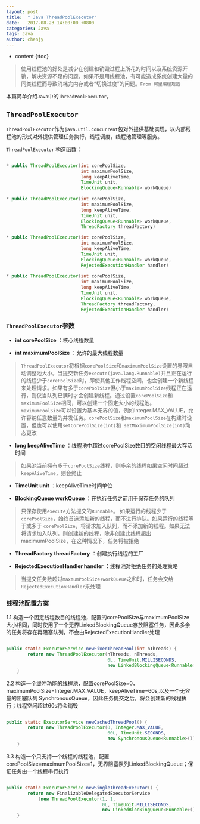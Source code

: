 ```yaml
---
layout: post
title:  " Java ThreadPoolExecutor"
date:   2017-08-23 14:00:00 +0800
categories: Java 
tags: Java 
author: chenjy
---
```




* content
{:toc}

> 使用线程池的好处是减少在创建和销毁过程上所花的时间以及系统资源开销，解决资源不足的问题。如果不是用线程池，有可能造成系统创建大量的同类线程而导致消耗完内存或者“切换过度”的问题。`From 阿里编程规范`

本篇简单介绍`Java`中的`ThreadPoolExecutor`。





## `ThreadPoolExecutor`

`ThreadPoolExecutor`作为`java.util.concurrent`包对外提供基础实现，以内部线程池的形式对外提供管理任务执行，线程调度，线程池管理等服务。



`ThreadPoolExecutor` 构造函数：

```java

* public ThreadPoolExecutor(int corePoolSize,
                            int maximumPoolSize,
                            long keepAliveTime,
                            TimeUnit unit,
                            BlockingQueue<Runnable> workQueue)
							
* public ThreadPoolExecutor(int corePoolSize,
                            int maximumPoolSize,
                            long keepAliveTime, 
                            TimeUnit unit, 
                            BlockingQueue<Runnable> workQueue, 
                            ThreadFactory threadFactory)

* public ThreadPoolExecutor(int corePoolSize,
                            int maximumPoolSize,
                            long keepAliveTime,
                            TimeUnit unit,
                            BlockingQueue<Runnable> workQueue,
                            RejectedExecutionHandler handler)
							
* public ThreadPoolExecutor(int corePoolSize, 
                            int maximumPoolSize, 
                            long keepAliveTime, 
                            TimeUnit unit, 
                            BlockingQueue<Runnable> workQueue, 
                            ThreadFactory threadFactory, 
                            RejectedExecutionHandler handler)

```

### `ThreadPoolExecutor`参数

* **int corePoolSize** ：核心线程数量

* **int maximumPoolSize** ：允许的最大线程数量 

>`ThreadPoolExecutor`将根据`corePoolSize`和`maximumPoolSize`设置的界限自动调整池大小。当提交新任务`execute(java.lang.Runnable)`并且正在运行的线程少于`corePoolSize`时，即使其他工作线程空闲，也会创建一个新线程来处理请求。如果有多于`corePoolSize`但小于`maximumPoolSize`线程正在运行，则仅当队列已满时才会创建新线程。通过设置`corePoolSize`和`maximumPoolSize`相同，可以创建一个固定大小的线程池。`maximumPoolSize`可以设置为基本无界的值，例如Integer.MAX_VALUE，允许容纳任意数量的并发任务。`corePoolSize`和`maximumPoolSize`在构建时设置，但也可以使用`setCorePoolSize(int)`和` setMaximumPoolSize(int)`动态更改

* **long keepAliveTime** ：线程池中超过corePoolSize数目的空闲线程最大存活时间

> 如果池当前拥有多于`corePoolSize`线程，则多余的线程如果空闲时间超过`keepAliveTime`，则会终止

* **TimeUnit unit** ：keepAliveTime时间单位

* **BlockingQueue workQueue** ：在执行任务之前用于保存任务的队列

> 只保存使用`execute`方法提交的`Runnable`。 如果运行的线程少于 `corePoolSize`，始终首选添加新的线程，而不进行排队。如果运行的线程等于或多于 `corePoolSize`，将请求加入队列，而不添加新的线程。如果无法将请求加入队列，则创建新的线程，除非创建此线程超出 maximumPoolSize，在这种情况下，任务将被拒绝

* **ThreadFactory threadFactory** ：创建执行线程的工厂 

* **RejectedExecutionHandler handler** ：线程池对拒绝任务的处理策略

> 当提交任务数超过`maxmumPoolSize+workQueue`之和时，任务会交给`RejectedExecutionHandler`来处理		

### 线程池配置方案

1.1 构造一个固定线程数目的线程池，配置的corePoolSize与maximumPoolSize大小相同，同时使用了一个无界LinkedBlockingQueue存放阻塞任务，因此多余的任务将存在再阻塞队列，不会由RejectedExecutionHandler处理 

```java

public static ExecutorService newFixedThreadPool(int nThreads) {  
        return new ThreadPoolExecutor(nThreads, nThreads,  
                                      0L, TimeUnit.MILLISECONDS,  
                                      new LinkedBlockingQueue<Runnable>());  
    }  

```

2.2 构造一个缓冲功能的线程池，配置corePoolSize=0，maximumPoolSize=Integer.MAX_VALUE，keepAliveTime=60s,以及一个无容量的阻塞队列 SynchronousQueue，因此任务提交之后，将会创建新的线程执行；线程空闲超过60s将会销毁 

```java

public static ExecutorService newCachedThreadPool() {  
        return new ThreadPoolExecutor(0, Integer.MAX_VALUE,  
                                      60L, TimeUnit.SECONDS,  
                                      new SynchronousQueue<Runnable>());  
    }  

```

3.3 构造一个只支持一个线程的线程池，配置corePoolSize=maximumPoolSize=1，无界阻塞队列LinkedBlockingQueue；保证任务由一个线程串行执行 

```java

public static ExecutorService newSingleThreadExecutor() {  
        return new FinalizableDelegatedExecutorService  
            (new ThreadPoolExecutor(1, 1,  
                                    0L, TimeUnit.MILLISECONDS,  
                                    new LinkedBlockingQueue<Runnable>()));  
    }  

```











